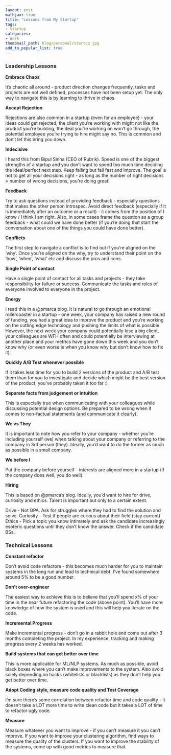 ```yaml
---
layout: post
mathjax: true
title: "Lessons from My Startup"
tags:
- Startup
categories:
- Work
thumbnail_path: blog/personal/startup.jpg
add_to_popular_list: true
---
```


### Leadership Lessons

**Embrace Chaos**

It’s chaotic all around - product direction changes frequently, tasks and projects are not well defined, processes have not been setup yet. The only way to navigate this is by learning to thrive in chaos.

**Accept Rejection**

Rejections are also common in a startup (even for an employee) - your ideas could get rejected, the client you’re working with might not like the product you’re building, the deal you’re working on won’t go through, the potential employee you’re trying to hire might say no. This is common and don’t let this bring you down.

**Indecisive**

I heard this from Bipul Sinha (CEO of Rubrik). Speed is one of the biggest strengths of a startup and you don’t want to spend too much time deciding the ideal/perfect next step. Keep failing but fail fast and improve. The goal is not to get all your decisions right - as long as the number of right decisions > number of wrong decisions, you’re doing great!

**Feedback**

Try to ask questions instead of providing feedback - especially questions that makes the other person introspec. Avoid direct feedback (especially if it is immediately after an outcome or a result) - it comes from the position of I know / I think I am right. Also, in some cases frame the question as a group feedback - what could we have done better (if you’re doing that start the conversation about one of the things you could have done better).

**Conflicts**

The first step to navigate a conflict is to find out if you’re aligned on the ‘why’. Once you’re aligned on the why, try to understand their point on the ‘how’, ‘when’, ‘what’ etc and discuss the pros and cons.

**Single Point of contact**

Have a single point of contact for all tasks and projects - they take responsibility for failure or success. Communicate the tasks and roles of everyone involved to everyone in the project.

**Energy**

I read this in a @pmarca blog. It is natural to go through an emotional rollercoaster in a startup - one week, your company has raised a new round of funding, you had a great idea to improve the product and you’re working on the cutting edge technology and pushing the limits of what is possible. However, the next week your company could potentially lose a big client, your colleagues are WFH often and could potentially be interviewing at another place and your metrics have gone down this week and you don’t know why (or even worse is when you know why but don’t know how to fix it).

**Quickly A/B Test whenever possible**

If it takes less time for you to build 2 versions of the product and A/B test them than for you to investigate and decide which might be the best version of the product, you’ve probably taken it too far :)

**Separate facts from judgement or intuition**

This is especially true when communicating with your colleagues while discussing potential design options. Be prepared to be wrong when it comes to non-factual statements (and communicate it clearly).

**We vs They**

It is important to note how you refer to your company - whether you’re including yourself (we) when talking about your company or referring to the company in 3rd person (they). Ideally, you’d want to do the former as much as possible in a small company.

**We before I**

Put the company before yourself - interests are aligned more in a startup (if the company does well, you do well).

**Hiring**

This is based on @pmarca’s blog. Ideally, you’d want to hire for drive, curiosity and ethics. Talent is important but only to a certain extent.

Drive - Not GPA. Ask for struggles where they had to find the solution and solve.
Curiosity - Test if people are curious about their field (stay current)
Ethics - Pick a topic you know intimately and ask the candidate increasingly esoteric questions until they don’t know the answer. Check if the candidate BSs.

### Technical Lessons

**Constant refactor**

Don’t avoid code refactors - this becomes much harder for you to maintain systems in the long run and lead to technical debt. I’ve found somewhere around 5% to be a good number.

**Don’t over-engineer**

The easiest way to achieve this is to believe that you’ll spend x% of your time in the near future refactoring the code (above point). You’ll have more knowledge of how the system is used and this will help you iterate on the code.

**Incremental Progress**

Make incremental progress - don’t go in a rabbit hole and come out after 3 months completing the project. In my experience, tracking and making progress every 2 weeks has worked.

**Build systems that can get better over time**

This is more applicable for ML/NLP systems. As much as possible, avoid black boxes where you can’t make improvements to the system. Also avoid solely depending on hacks (whitelists or blacklists) as they don’t help you get better over time.

**Adopt Coding style, measure code quality and Test Coverage**

I’m sure there’s some correlation between refactor time and code quality - it doesn’t take a LOT more time to write clean code but it takes a LOT of time to refactor ugly code.

**Measure**

Measure whatever you want to improve - if you can’t measure it you can’t improve. If you want to improve your clustering algorithm, find ways to measure the quality of the clusters. If you want to improve the stability of the systems, come up with good metrics to measure that.


